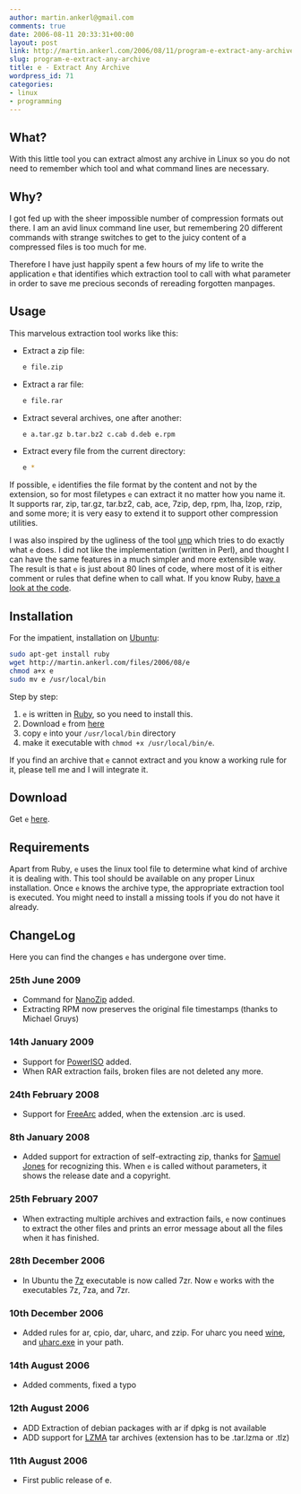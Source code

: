 ```yaml
---
author: martin.ankerl@gmail.com
comments: true
date: 2006-08-11 20:33:31+00:00
layout: post
link: http://martin.ankerl.com/2006/08/11/program-e-extract-any-archive/
slug: program-e-extract-any-archive
title: e - Extract Any Archive
wordpress_id: 71
categories:
- linux
- programming
---
```


## What?

With this little tool you can extract almost any archive in Linux so you do not need to remember which tool and what command lines are necessary.

## Why?

I got fed up with the sheer impossible number of compression formats out there. I am an avid linux command line user, but remembering 20 different commands with strange switches to get to the juicy content of a compressed files is too much for me.

Therefore I have just happily spent a few hours of my life to write the application `e` that identifies which extraction tool to call with what parameter in order to save me precious seconds of rereading forgotten manpages.

## Usage

This marvelous extraction tool works like this:

* Extract a zip file:
   ```bash
   e file.zip
   ```

* Extract a rar file:
   ```bash
   e file.rar
   ```

* Extract several archives, one after another:
   ```bash
   e a.tar.gz b.tar.bz2 c.cab d.deb e.rpm
   ```

* Extract every file from the current directory:
   ```bash
   e *
   ```

If possible, `e` identifies the file format by the content and not by the extension, so for most filetypes `e` can extract it no matter how you name it. It supports rar, zip, tar.gz, tar.bz2, cab, ace, 7zip, dep, rpm, lha, lzop, rzip, and some more; it is very easy to extend it to support other compression utilities.

I was also inspired by the ugliness of the tool [unp](http://www.debianhelp.co.uk/unp.htm) which tries to do exactly what `e` does. I did not like the implementation (written in Perl), and thought I can have the same features in a much simpler and more extensible way. The result is that `e` is just about 80 lines of code, where most of it is either comment or rules that define when to call what. If you know Ruby, [have a look at the code](/files/2006/08/e).



## Installation


For the impatient, installation on [Ubuntu](http://www.ubuntu.com/):

```bash
sudo apt-get install ruby
wget http://martin.ankerl.com/files/2006/08/e
chmod a+x e
sudo mv e /usr/local/bin
```

Step by step:

1. `e` is written in [Ruby](http://www.ruby-lang.org/en/), so you need to install this.
1. Download `e` from [here](/files/2006/08/e)
1. copy `e` into your `/usr/local/bin` directory
1. make it executable with `chmod +x /usr/local/bin/e`.


If you find an archive that `e` cannot extract and you know a working rule for it, please tell me and I will integrate it.

## Download

Get `e` [here](/files/2008/08/e).

## Requirements

Apart from Ruby, `e` uses the linux tool file to determine what kind of archive it is dealing with. This tool should be available on any proper Linux installation. Once `e` knows the archive type, the appropriate extraction tool is executed. You might need to install a missing tools if you do not have it already.

## ChangeLog

Here you can find the changes `e` has undergone over time.



### 25th June 2009
* Command for [NanoZip](http://www.nanozip.net/) added.  
* Extracting RPM now preserves the original file timestamps (thanks to Michael Gruys)

### 14th January 2009
* Support for [PowerISO](http://poweriso.com/) added.  
* When RAR extraction fails, broken files are not deleted any more.

### 24th February 2008
* Support for [FreeArc](http://freearc.sourceforge.net/) added, when the extension .arc is used.

### 8th January 2008
* Added support for extraction of self-extracting zip, thanks for [Samuel Jones](http://imnotpete.com/) for recognizing this. When `e` is called without parameters, it shows the release date and a copyright.

### 25th February 2007
* When extracting multiple archives and extraction fails, `e` now continues to extract the other files and prints an error message about all the files when it has finished.

### 28th December 2006
* In Ubuntu the [7z](http://www.7-zip.org/) executable is now called 7zr. Now `e` works with the executables 7z, 7za, and 7zr.

### 10th December 2006
* Added rules for ar, cpio, dar, uharc, and zzip. For uharc you need [wine](http://www.winehq.com/), and [uharc.exe](ftp://ftp.elf.stuba.sk/pub/pc/pack/uharc06b.zip) in your path.

### 14th August 2006
* Added comments, fixed a typo

### 12th August 2006
* ADD Extraction of  debian packages with ar if dpkg is not available  
* ADD support for [LZMA](http://martin.ankerl.org/2006/06/22/lzma-compression-in-linux/) tar archives (extension has to be .tar.lzma or .tlz)

### 11th August 2006
* First public release of e.
